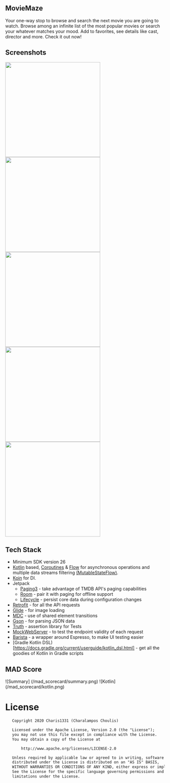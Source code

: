 ## MovieMaze

Your one-way stop to browse and search the next movie you are going to watch.
Browse among an infinite list of the most popular movies or search your whatever matches your mood.
Add to favorites, see details like cast, director and more. Check it out now!

## Screenshots

<img src="https://github.com/Charis1331/MovieMaze/blob/main/screenshots/s1.png" width="300"> <img src="https://github.com/Charis1331/MovieMaze/blob/main/screenshots/s2.png" width="300"> <img src="https://github.com/Charis1331/MovieMaze/blob/main/screenshots/s3.png" width="300"> <img src="https://github.com/Charis1331/MovieMaze/blob/main/screenshots/s4.png" width="300"> <img src="https://github.com/Charis1331/MovieMaze/blob/main/screenshots/s5.png" width="300">

## Tech Stack

* Minimum SDK version 26
* [Kotlin](https://kotlinlang.org/) based, [Coroutines](https://github.com/Kotlin/kotlinx.coroutines) & [Flow](https://kotlinlang.org/docs/reference/coroutines/flow.html) for asynchronous operations and multiple data streams filtering [(MutableStateFlow)](https://kotlin.github.io/kotlinx.coroutines/kotlinx-coroutines-core/kotlinx.coroutines.flow/-mutable-state-flow/).
* [Koin](https://github.com/InsertKoinIO/koin) for DI.
* Jetpack
    * [Paging3](https://developer.android.com/jetpack/androidx/releases/paging) - take advantage of TMDB API's paging capabilities
    * [Room](https://developer.android.com/jetpack/androidx/releases/room) - pair it with paging for offline support
    * [Lifecycle](https://developer.android.com/jetpack/androidx/releases/lifecycle) - persist core data during configuration changes
* [Retrofit](https://github.com/square/retrofit) - for all the API requests
* [Glide](https://github.com/bumptech/glide) - for image loading
* [MDC](https://github.com/material-components/material-components-android) - use of shared element transitions
* [Gson](https://github.com/google/gson) - for parsing JSON data
* [Truth](https://truth.dev/) - assertion library for Tests
* [MockWebServer](https://github.com/square/okhttp/tree/master/mockwebserver) - to test the endpoint validity of each request
* [Barista](https://github.com/AdevintaSpain/Barista) - a wrapper around Espresso, to make UI testing easier
* [Gradle Kotlin DSL)[https://docs.gradle.org/current/userguide/kotlin_dsl.html] - get all the goodies of Kotlin in Gradle scripts

## MAD Score

![Summary] (/mad_scorecard/summary.png)
![Kotlin] (/mad_scorecard/kotlin.png)

# License
```xml
   Copyright 2020 Charis1331 (Charalampos Choulis)

   Licensed under the Apache License, Version 2.0 (the "License");
   you may not use this file except in compliance with the License.
   You may obtain a copy of the License at

       http://www.apache.org/licenses/LICENSE-2.0

   Unless required by applicable law or agreed to in writing, software
   distributed under the License is distributed on an "AS IS" BASIS,
   WITHOUT WARRANTIES OR CONDITIONS OF ANY KIND, either express or implied.
   See the License for the specific language governing permissions and
   limitations under the License.
```
